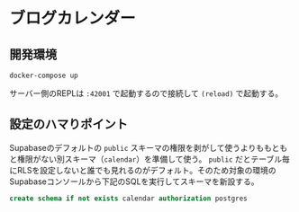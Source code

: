 # ブログカレンダー

## 開発環境

```
docker-compose up
```

サーバー側のREPLは `:42001` で起動するので接続して `(reload)` で起動する。

## 設定のハマりポイント

Supabaseのデフォルトの `public` スキーマの権限を剥がして使うよりももともと権限がない別スキーマ（`calendar`）を準備して使う。 `public` だとテーブル毎にRLSを設定しないと誰でも見れるのがデフォルト。そのため対象の環境のSupabaseコンソールから下記のSQLを実行してスキーマを新設する。

```sql
create schema if not exists calendar authorization postgres
```
